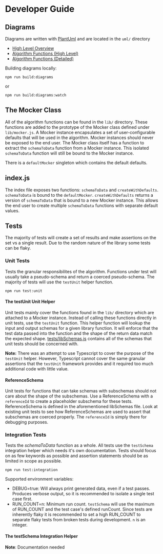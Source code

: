 # Developer Guide

## Diagrams

Diagrams are written with [PlantUml](https://plantuml.com/) and are located in the `uml/` directory

* [High Level Overview](https://raw.githubusercontent.com/randograms/schema-to-data/readme-previews/support-additional-properties/build/highLevelOverview.png)
* [Algorithm Functions (High Level)](https://raw.githubusercontent.com/randograms/schema-to-data/readme-previews/support-additional-properties/build/algorithmFunctionsHighLevel.png)
* [Algorithm Functions (Detailed)](https://raw.githubusercontent.com/randograms/schema-to-data/readme-previews/support-additional-properties/build/algorithmFunctionsDetailed.png)

Building diagrams locally:

```shell
npm run build:diagrams
```

or

```shell
npm run build:diagrams:watch
```

## The Mocker Class

All of the algorithm functions can be found in the `lib/` directory. These functions are added to the prototype of the Mocker class defined under `lib/mocker.js`. A Mocker instance encapsulates a set of user-configurable defaults that will be used in the algorithm. Mocker instances should never be exposed to the end user. The Mocker class itself has a function to extract the `schemaToData` function from a Mocker instance. This isolated `schemaToData` function will still be bound to the Mocker instance.

There is a `defaultMocker` singleton which contains the default defaults.

## index.js

The index file exposes two functions: `schemaToData` and `createWithDefaults`. `schemaToData` is bound to the `defaultMocker`. `createWithDefaults` returns a version of `schemaToData` that is bound to a new Mocker instance. This allows the end user to create multiple `schemaToData` functions with separate default values.

## Tests

The majority of tests will create a set of results and make assertions on the set vs a single result. Due to the random nature of the library some tests can be flaky.

### Unit Tests

Tests the granular responsibilites of the algorithm. Functions under test will usually take a pseudo-schema and return a coerced pseudo-schema. The majority of tests will use the `testUnit` helper function.

```shell
npm run test:unit
```

#### The testUnit Unit Helper

Unit tests mainly cover the functions found in the `lib/` directory which are attached to a Mocker instance. Instead of calling these functions directly in unit tests, use the `testUnit` function. This helper function will lookup the input and output schemas for a given library function. It will enforce that the test data passed into the function and the shape of the return data match the expected shape. [tests/libSchemas.js](../tests/libSchemas.js) contains all of the schemas that unit tests should be concerned with.

**Note:** There was an attempt to use Typescript to cover the purpose of the `testUnit` helper. However, Typescript cannot cover the same granular assertions that the `testUnit` framework provides and it required too much additional code with little value.

#### ReferenceSchema

Unit tests for functions that can take schemas with subschemas should not care about the shape of the subschemas. Use a ReferenceSchema with a `referenceId` to create a placeholder subschema for these tests. ReferenceSchema is defined in the aforementioned libSchemas file. Look at existing unit tests to see how ReferenceSchemas are used to assert that subschemas are coerced properly. The `referenceId` is simply there for debugging purposes.

### Integration Tests

Tests the *schemaToData* function as a whole. All tests use the `testSchema` integration helper which needs it's own documentation. Tests should focus on as few keywords as possible and assertion statements should be as limited in scope as possible.

```shell
npm run test:integration
```

Supported environment variables:

* DEBUG=true: Will always print generated data, even if a test passes. Produces verbose output, so it is recommended to isolate a single test case first.
* RUN_COUNT=n: Minimum run count. `testSchema` will use the maximum of RUN_COUNT and the test case's defined runCount. Since tests are inherently flaky it is recommended to set a high RUN_COUNT to separate flaky tests from broken tests during development. `n` is an integer.

#### The testSchema Integration Helper

**Note**: Documentation needed
